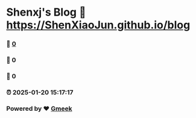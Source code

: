 # Shenxj's Blog :link: https://ShenXiaoJun.github.io/blog 
### :page_facing_up: [0](https://ShenXiaoJun.github.io/blog/tag.html) 
### :speech_balloon: 0 
### :hibiscus: 0 
### :alarm_clock: 2025-01-20 15:17:17 
### Powered by :heart: [Gmeek](https://github.com/Meekdai/Gmeek)
